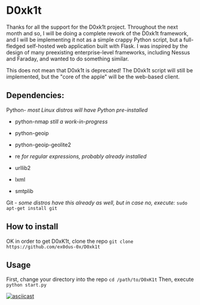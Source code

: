 # D0xk1t

Thanks for all the support for the D0xk1t project. Throughout the next month and so,
I will be doing a complete rework of the D0xk1t framework, and I will be implementing
it not as a simple crappy Python script, but a full-fledged self-hosted web application
built with Flask. I was inspired by the design of many preexisting enterprise-level frameworks, including Nessus and Faraday, and wanted to do something similar.

This does not mean that D0xk1t is deprecated! The D0xk1t script will still be implemented, but the "core of the apple" will be the web-based client.

## Dependencies:

Python- _most Linux distros will have Python pre-installed_

* python-nmap  _still a work-in-progress_

* python-geoip  

* python-geoip-geolite2  

* re _for regular expressions, probably already installed_

* urllib2

* lxml

* smtplib

Git - _some distros have this already as well, but in case no, execute:_ `sudo apt-get install git`


## How to install
OK in order to get D0xK1t, clone the repo
`git clone https://github.com/ex0dus-0x/D0xk1t`

## Usage
First, change your directory into the repo
`cd /path/to/D0xK1t`
Then, execute
`python start.py`

[![asciicast](https://asciinema.org/a/aa8ju2ts1v9v030bpb9267ovp.png)](https://asciinema.org/a/aa8ju2ts1v9v030bpb9267ovp)

